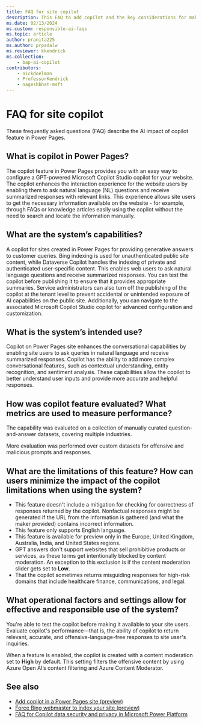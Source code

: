 ```yaml
---
title: FAQ for site copilot
description: This FAQ to add copilot and the key considerations for making use of this technology responsibly.
ms.date: 02/13/2024
ms.custom: responsible-ai-faqs
ms.topic: article
author: pranita225
ms.author: prpadalw
ms.reviewer: kkendrick
ms.collection: 
    - bap-ai-copilot
contributors:
    - nickdoelman
    - ProfessorKendrick
    - nageshbhat-msft
---
```


# FAQ for site copilot

These frequently asked questions (FAQ) describe the AI impact of copilot feature in Power Pages.

## What is copilot in Power Pages?

The copilot feature in Power Pages provides you with an easy way to configure a GPT-powered Microsoft Copilot Studio copilot for your website. The copilot enhances the interaction experience for the website users by enabling them to ask natural language (NL) questions and receive summarized responses with relevant links. This experience allows site users to get the necessary information available on the website - for example, through FAQs or knowledge articles easily using the copilot without the need to search and locate the information manually.

## What are the system’s capabilities?

A copilot for sites created in Power Pages for providing generative answers to customer queries. Bing indexing is used for unauthenticated public site content, while Dataverse Copilot handles the indexing of private and authenticated user-specific content. This enables web users to ask natural language questions and receive summarized responses. You can test the copilot before publishing it to ensure that it provides appropriate summaries. Service administrators can also turn off the publishing of the copilot at the tenant level to prevent accidental or unintended exposure of AI capabilities on the public site. Additionally, you can navigate to the associated Microsoft Copilot Studio copilot for advanced configuration and customization.

## What is the system’s intended use?

Copilot on Power Pages site enhances the conversational capabilities by enabling site users to ask queries in natural language and receive summarized responses. Copilot has the ability to add more complex conversational features, such as contextual understanding, entity recognition, and sentiment analysis. These capabilities allow the copilot to better understand user inputs and provide more accurate and helpful responses.

## How was copilot feature evaluated? What metrics are used to measure performance?

The capability was evaluated on a collection of manually curated question-and-answer datasets, covering multiple industries.

More evaluation was performed over custom datasets for offensive and malicious prompts and responses.

## What are the limitations of this feature? How can users minimize the impact of the copilot limitations when using the system?

- This feature doesn't include a mitigation for checking for correctness of responses returned by the copilot. Nonfactual responses might be generated if the URL from the information is gathered (and what the maker provided) contains incorrect information.
- This feature only supports English language.
- This feature is available for preview only in the Europe, United Kingdom, Australia, India, and United States regions.
- GPT answers don't support websites that sell prohibitive products or services, as these terms get intentionally blocked by content moderation. An exception to this exclusion is if the content moderation slider gets set to **Low**.
- That the copilot sometimes returns misguiding responses for high-risk domains that include healthcare finance, communications, and legal.

## What operational factors and settings allow for effective and responsible use of the system?

You're able to test the copilot before making it available to your site users. Evaluate copilot's performance&mdash;that is, the ability of copilot to return relevant, accurate, and offensive-language-free responses to site user's inquiries.

When a feature is enabled, the copilot is created with a content moderation set to **High** by default. This setting filters the offensive content by using Azure Open AI’s content filtering and Azure Content Moderator.

## See also

- [Add copilot in a Power Pages site (preview)](getting-started/enable-chatbot.md)
- [Force Bing webmaster to index your site (preview)](getting-started/force-bing-index.md)
- [FAQ for Copilot data security and privacy in Microsoft Power Platform](/power-platform/faqs-copilot-data-security-privacy/)
